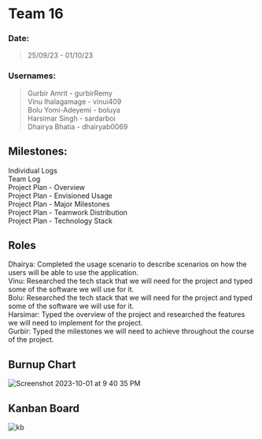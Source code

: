 # Team 16

### Date:
> 25/09/23 - 01/10/23

### Usernames:
> Gurbir Amrit - gurbirRemy <br>
> Vinu Ihalagamage - vinui409 <br>
> Bolu Yomi-Adeyemi - boluya <br>
> Harsimar Singh - sardarboi <br>
> Dhairya Bhatia - dhairyab0069 <br>

## Milestones:
Individual Logs <br>
Team Log <br>
Project Plan - Overview <br>
Project Plan - Envisioned Usage <br>
Project Plan - Major Milestones <br>
Project Plan - Teamwork Distribution <br>
Project Plan - Technology Stack <br>


## Roles
Dhairya: Completed the usage scenario to describe scenarios on how the users will be able to use the application. <br>
Vinu: Researched the tech stack that we will need for the project and typed some of the software we will use for it. <br>
Bolu: Researched the tech stack that we will need for the project and typed some of the software we will use for it. <br>
Harsimar: Typed the overview of the project and researched the features we will need to implement for the project. <br>
Gurbir: Typed the milestones we will need to achieve throughout the course of the project. <br>

## Burnup Chart

![Screenshot 2023-10-01 at 9 40 35 PM](https://github.com/COSC-499-W2023/year-long-project-team-16/assets/119131124/bde6b479-253a-4bd1-a534-d7e0ac9a2403)

## Kanban Board

![kb](https://github.com/COSC-499-W2023/year-long-project-team-16/assets/119131124/894730fc-2bde-41ab-984d-46616c8d5761)
